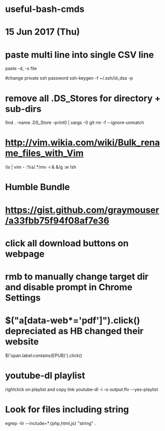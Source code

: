 # useful-bash-cmds
# 15 Jun 2017 (Thu)

# paste multi line into single CSV line
paste -d, -s file

#change private ssh password
ssh-keygen -f ~/.ssh/id_dsa -p

# remove all .DS_Stores for directory + sub-dirs
find . -name .DS_Store -print0 | xargs -0 git rm -f --ignore-unmatch

# http://vim.wikia.com/wiki/Bulk_rename_files_with_Vim
\ls | vim -
:%s/.*/mv -i & &/g
:w !sh

# Humble Bundle
# https://gist.github.com/graymouser/a33fbb75f94f08af7e36
# click all download buttons on webpage
# rmb to manually change target dir and disable prompt in Chrome Settings
# $("a[data-web*='pdf']").click() depreciated as HB changed their website
$('span.label:contains(EPUB)').click()


# youtube-dl playlist
rightclick on playlist and copy link
youtube-dl -i -o output.flv --yes-playlist <link>

# Look for files including string
egrep -lir --include=*.{php,html,js} "string" .

